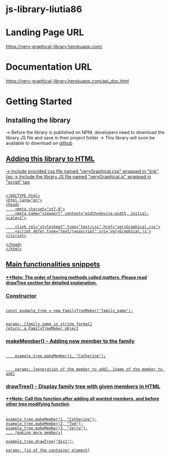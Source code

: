 # js-library-liutia86

# Landing Page URL

https://very-graphical-library.herokuapp.com/

# Documentation URL

https://very-graphical-library.herokuapp.com/api_doc.html

# Getting Started

## Installing the library

-> Before the library is published on NPM, developers need to download the library JS file and save in their project folder
-> This library will soon be available to download on <a href="https://github.com/michaelliutt/Very-Graphical-JS"> github

## Adding this library to HTML

-> Include provided css file named "veryGraphical.css" wrapped in "link" tag
-> Include the library JS file named "veryGraphical.js" wrapped in "script" tag

```

<!DOCTYPE html>
<html lang="en">
<head>
    <meta charset="utf-8">
    <meta name="viewport" content="width=device-width, initial-scale=1">

    <link rel="stylesheet" type="text/css" href="veryGraphical.css">
    <script defer type="text/javascript" src='veryGraphical.js'></script>

</head>
</html>

```

## Main functionalities snippets

#### \*\*Note: The order of having methods called matters. Please read drawTree section for detailed explanation.

### Constructor

```

const example_tree = new FamilyTreeMaker("family_name");


params: [family name in string format]
return: a FamilyTreeMaker object

```

### makeMember() - Adding new member to the family

```

    example_tree.makeMember(1, "Catherine");


    params: [generation of the member to add], [name of the member to add]

```

### drawTree() - Display family tree with given members in HTML

#### \*\*Note: Call this function after adding all wanted members, and before other tree modifying function

```

example_tree.makeMember(1, "Catherine");
example_tree.makeMember(2, "Tom");
example_tree.makeMember(3, "Jerry");
... (making more members)

example_tree.drawTree("div1");

params: [id of the container element]

```
